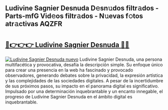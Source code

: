 ## Ludivine Sagnier Desnuda D𝚎sn𝚞dos filtr𝚊dos - Parts-mfG Vid𝚎os filtr𝚊dos - N𝚞evas f𝚘tos atr𝚊ctivas AQZFR

# <h2><a href="http://mbdhaw.tromn.icu/?c=Ludivine+Sagnier+Desnuda">🔗👉👉👉 Ludivine Sagnier Desnuda 🔗🔗</a></h2>

[![Ludivine Sagnier Desnuda nuevo](https://i.imgur.com/pEAQMta.gif)](http://mbdhaw.tromn.icu/?c=Ludivine+Sagnier+Desnuda)
Ludivine Sagnier Desnuda, una persona multifacética y provocativa, desafía la descripción simple. Su enfoque único para crear una presencia en la web ha fascinado y provocado observadores, generando debates sobre la privacidad, la expresión artística y las complejidades de las sociedades digitales. A pesar de la incertidumbre de sus próximos pasos, su impacto en el panorama digital es significativo. Impulsado por una determinación inquebrantable y un encanto innegable, el progreso de Ludivine Sagnier Desnuda en el ámbito digital es inquebrantable.
